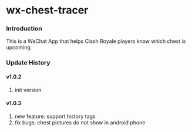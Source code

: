 # wx-chest-tracer
### Introduction

This is a WeChat App that helps Clash Royale players know which chest is upcoming.

### Update History

#### v1.0.2 

1. init version

#### v1.0.3

1. new feature: support history tags
2. fix bugs: chest pictures do not show in android phone
